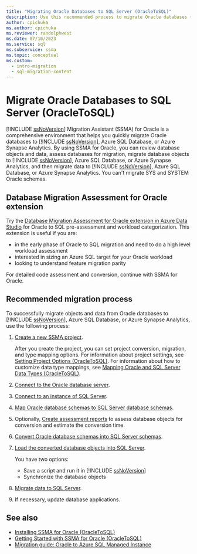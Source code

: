 ```yaml
---
title: "Migrating Oracle Databases to SQL Server (OracleToSQL)"
description: Use this recommended process to migrate Oracle databases to SQL Server or Azure SQL Database using SQL Server Migration Assistant (SSMA).
author: cpichuka
ms.author: cpichuka
ms.reviewer: randolphwest
ms.date: 07/10/2023
ms.service: sql
ms.subservice: ssma
ms.topic: conceptual
ms.custom:
  - intro-migration
  - sql-migration-content
---
```

# Migrate Oracle Databases to SQL Server (OracleToSQL)

[!INCLUDE [ssNoVersion](../../includes/ssnoversion-md.md)] Migration Assistant (SSMA) for Oracle is a comprehensive environment that helps you quickly migrate Oracle databases to [!INCLUDE [ssNoVersion](../../includes/ssnoversion-md.md)], Azure SQL Database, or Azure Synapse Analytics. By using SSMA for Oracle, you can review database objects and data, assess databases for migration, migrate database objects to [!INCLUDE [ssNoVersion](../../includes/ssnoversion-md.md)], Azure SQL Database, or Azure Synapse Analytics, and then migrate data to [!INCLUDE [ssNoVersion](../../includes/ssnoversion-md.md)], Azure SQL Database, or Azure Synapse Analytics. You can't migrate SYS and SYSTEM Oracle schemas.

## Database Migration Assessment for Oracle extension

Try the [Database Migration Assessment for Oracle extension in Azure Data Studio](../../azure-data-studio/extensions/database-migration-assessment-for-oracle-extension.md) for Oracle to SQL pre-assessment and workload categorization. This extension is useful if you are:

- in the early phase of Oracle to SQL migration and need to do a high level workload assessment
- interested in sizing an Azure SQL target for your Oracle workload
- looking to understand feature migration parity

For detailed code assessment and conversion, continue with SSMA for Oracle.

## Recommended migration process

To successfully migrate objects and data from Oracle databases to [!INCLUDE [ssNoVersion](../../includes/ssnoversion-md.md)], Azure SQL Database, or Azure Synapse Analytics, use the following process:

1. [Create a new SSMA project](working-with-ssma-projects-oracletosql.md).

   After you create the project, you can set project conversion, migration, and type mapping options. For information about project settings, see [Setting Project Options (OracleToSQL)](setting-project-options-oracletosql.md). For information about how to customize data type mappings, see [Mapping Oracle and SQL Server Data Types (OracleToSQL)](mapping-oracle-and-sql-server-data-types-oracletosql.md).

1. [Connect to the Oracle database server](connecting-to-oracle-database-oracletosql.md).

1. [Connect to an instance of SQL Server](connecting-to-sql-server-oracletosql.md).

1. [Map Oracle database schemas to SQL Server database schemas](mapping-oracle-schemas-to-sql-server-schemas-oracletosql.md).

1. Optionally, [Create assessment reports](assessing-oracle-schemas-for-conversion-oracletosql.md) to assess database objects for conversion and estimate the conversion time.

1. [Convert Oracle database schemas into SQL Server schemas](converting-oracle-schemas-oracletosql.md).

1. [Load the converted database objects into SQL Server](loading-converted-database-objects-into-sql-server-oracletosql.md).

   You have two options:

   - Save a script and run it in [!INCLUDE [ssNoVersion](../../includes/ssnoversion-md.md)]
   - Synchronize the database objects

1. [Migrate data to SQL Server](migrating-oracle-data-into-sql-server-oracletosql.md).

1. If necessary, update database applications.

## See also

- [Installing SSMA  for Oracle (OracleToSQL)](installing-ssma-for-oracle-oracletosql.md)
- [Getting Started with SSMA for Oracle (OracleToSQL)](getting-started-with-ssma-for-oracle-oracletosql.md)
- [Migration guide: Oracle to Azure SQL Managed Instance](/azure/azure-sql/migration-guides/managed-instance/oracle-to-managed-instance-guide)
